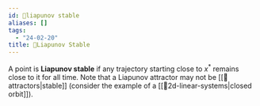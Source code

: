 ```yaml
---
id: 📘liapunov stable
aliases: []
tags:
  - "24-02-20"
title: 📘Liapunov Stable
---
```


A point is **Liapunov stable** if any trajectory starting close to $x^*$ remains close to it for all time. Note that a Liapunov attractor may not be [[📘attractors|stable]] (consider the example of a [[📙2d-linear-systems|closed orbit]]).
